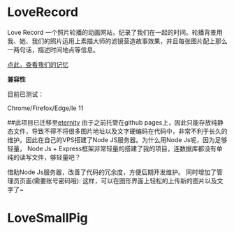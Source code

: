 # LoveRecord
Love Record 一个照片轮播的动画网站，纪录了我们在一起的时间。轮播背景用我、她、我们的照片运用上素描大师的滤镜营造故事效果，并且每张图片配上那么一两句话，描述时间地点等信息。

[点此，查看我们的记忆](https://iamjohnnyzhuang.github.io/LoveRecord/iloveu.html) 



**兼容性**

目前已测试：

Chrome/Firefox/Edge/Ie 11



##此项目已迁移至[eternity](https://github.com/iamjohnnyzhuang/eternity)
由于之前托管在github pages上，因此只能存放纯静态文件，导致不得不将很多图片地址以及文字硬编码在代码中，非常不利于长久的维护。因此在自己的VPS搭建了Node JS服务器。为什么用Node Js呢，因为足够轻量， Node Js + Express框架非常轻量的搭建了我的项目，连数据库都没有单纯的读写文件，够轻量吧？

借助Node Js服务器，改善了代码的冗余度，方便后期开发维护。 同时增加了管理员页面(需要账号密码哦): 
这样，可以在图形界面上轻松的上传新的图片以及文字了~
# LoveSmallPig

